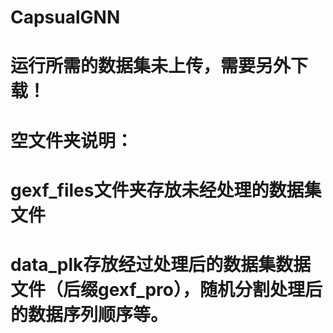 # CapsualGNN

# 运行所需的数据集未上传，需要另外下载！
# 空文件夹说明：
# gexf_files文件夹存放未经处理的数据集文件
# data_plk存放经过处理后的数据集数据文件（后缀gexf_pro），随机分割处理后的数据序列顺序等。
